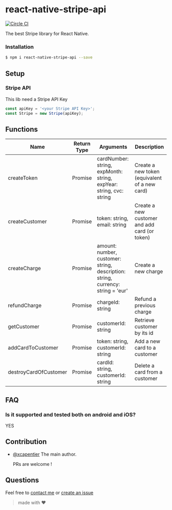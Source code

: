 # react-native-stripe-api

[![Circle CI](https://circleci.com/gh/xcarpentier/react-native-stripe-api.svg?style=svg)](https://circleci.com/gh/xcarpentier/react-native-stripe-api)

The best Stripe library for React Native.

### Installation
```bash
$ npm i react-native-stripe-api --save
```

## Setup

### Stripe API

This lib need a Stripe API Key
```JavaScript
const apiKey = '<your Stripe API Key>';
const Stripe = new Stripe(apiKey);
```

## Functions

| Name | Return Type | Arguments | Description |
| --- | --- | --- | --- |
| createToken | Promise | cardNumber: string, expMonth: string, expYear: string, cvc: string  | Create a new token (equivalent of a new card) |
| createCustomer | Promise | token: string, email: string | Create a new customer and add card (or  token) |
| createCharge | Promise | amount: number, customer: string, description: string, currency: string = 'eur' | Create a new charge |
| refundCharge | Promise | chargeId: string | Refund a previous charge |
| getCustomer | Promise | customerId: string | Retrieve customer by its id |
| addCardToCustomer | Promise | token: string, customerId: string | Add a new card to a customer |
| destroyCardOfCustomer | Promise | cardId: string, customerId: string | Delete a card from a customer |


## FAQ
### Is it supported and tested both on android and iOS?
YES

## Contribution

- [@xcapentier](mailto:contact@xaviercarpentier.com) The main author.

  PRs are welcome !

## Questions

Feel free to [contact me](mailto:contact@xaviercarpentier.com) or [create an issue](https://github.com/xcarpentier/react-native-stripe-api/issues/new)

> made with ♥
